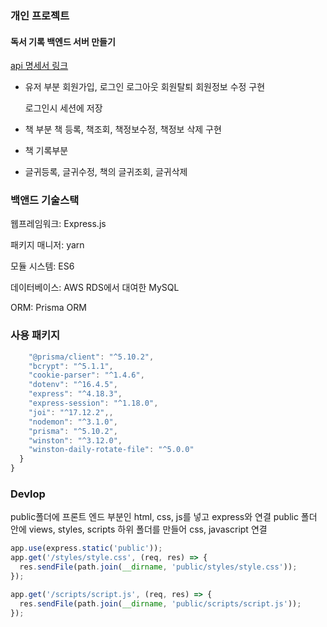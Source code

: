 ### 개인 프로젝트 
#### 독서 기록 백엔드 서버 만들기
[api 명세서 링크](https://pollen-experience-ed3.notion.site/278039fcb4cf4826bc5840d5e1c9c659?pvs=4)

- 유저 부분
  회원가입, 로그인 로그아웃 회원탈퇴 회원정보 수정 구현


  로그인시 세션에 저장

- 책 부분
  책 등록, 책조회, 책정보수정, 책정보 삭제 구현

- 책 기록부분
- 글귀등록, 글귀수정, 책의 글귀조회, 글귀삭제

### 백앤드 기술스택
웹프레임워크: Express.js



패키지 매니저: yarn



모듈 시스템: ES6 



데이터베이스: AWS RDS에서 대여한 MySQL



ORM: Prisma ORM

### 사용 패키지
```javascript
    "@prisma/client": "^5.10.2",
    "bcrypt": "^5.1.1",
    "cookie-parser": "^1.4.6",
    "dotenv": "^16.4.5",
    "express": "^4.18.3",
    "express-session": "^1.18.0",
    "joi": "^17.12.2",,
    "nodemon": "^3.1.0",
    "prisma": "^5.10.2",
    "winston": "^3.12.0",
    "winston-daily-rotate-file": "^5.0.0"
  }
}
```

### Devlop
public폴더에 프론트 엔드 부분인 html, css, js를 넣고 express와 연결
public 폴더 안에 views, styles, scripts 하위 폴더를 만들어 css, javascript 연결 
```javascript
app.use(express.static('public'));
app.get('/styles/style.css', (req, res) => {
  res.sendFile(path.join(__dirname, 'public/styles/style.css'));
});

app.get('/scripts/script.js', (req, res) => {
  res.sendFile(path.join(__dirname, 'public/scripts/script.js'));
});
```

